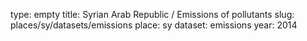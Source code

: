 type: empty
title: Syrian Arab Republic / Emissions of pollutants
slug: places/sy/datasets/emissions
place: sy
dataset: emissions
year: 2014
